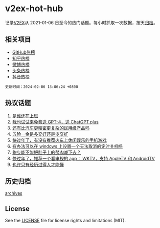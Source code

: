 # v2ex-hot-hub

 记录[V2EX](https://www.v2ex.com/)从 2021-01-06 日至今的热门话题。每小时抓取一次数据，按天[归档](archives)。
 
 ## 相关项目

- [GitHub热榜](https://github.com/snaildev/github-hot-hub)
- [知乎热榜](https://github.com/snaildev/zhihu-hot-hub)
- [微博热榜](https://github.com/snaildev/weibo-hot-hub)
- [头条热榜](https://github.com/snaildev/toutiao-hot-hub)
- [抖音热榜](https://github.com/snaildev/douyin-hot-hub)


 `更新时间：2024-02-06 13:06:24 +0800`

## 热议话题

1. [是谁还在上班](https://www.v2ex.com/t/1014557)
1. [我也试试来免费送 GPT-4，送 ChatGPT plus](https://www.v2ex.com/t/1014462)
1. [还有比汽车更精密更复杂的民用级产品吗](https://www.v2ex.com/t/1014429)
1. [五险一金是多交好还是少交好](https://www.v2ex.com/t/1014439)
1. [快过年了，有没有推荐火车上休闲娱乐的手机游戏](https://www.v2ex.com/t/1014551)
1. [有办法可以在 windows 上设置一个无法取消的定时关机吗](https://www.v2ex.com/t/1014378)
1. [跑步能不能把肚子上的赘肉减下去？](https://www.v2ex.com/t/1014394)
1. [快过年了，推荐一个看电视的 app： WKTV，支持 AppleTV 和 AndroidTV](https://www.v2ex.com/t/1014488)
1. [也许只有经历过得人才能懂](https://www.v2ex.com/t/1014391)

## 历史归档

[archives](archives)

## License

See the [LICENSE](LICENSE) file for license rights and limitations (MIT).
